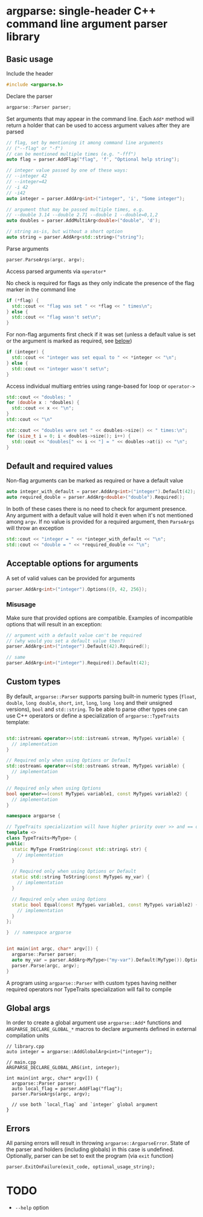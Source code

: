 # argparse: single-header C++ command line argument parser library
## Basic usage
Include the header
```cpp
#include <argparse.h>
```

Declare the parser
```cpp
argparse::Parser parser;
```

Set arguments that may appear in the command line. Each `Add*` method will
return a holder that can be used to access argument values after they are parsed
```cpp
// flag, set by mentioning it among command line arguments
// ("--flag" or "-f")
// can be mentioned multiple times (e.g. "-fff")
auto flag = parser.AddFlag("flag", 'f', "Optional help string");

// integer value passed by one of these ways:
// --integer 42
// --integer=42
// -i 42
// -i42
auto integer = parser.AddArg<int>("integer", 'i', "Some integer");

// argument that may be passed multiple times, e.g.
// --double 3.14 --double 2.71 --double 1 --double=0,1,2
auto doubles = parser.AddMultiArg<double>("double", 'd');

// string as-is, but without a short option
auto string = parser.AddArg<std::string>("string");
```

Parse arguments
```cpp
parser.ParseArgs(argc, argv);
```

Access parsed arguments via `operator*`

No check is required for flags as they only indicate the presence of the flag
marker in the command line
```cpp
if (*flag) {
  std::cout << "flag was set " << *flag << " times\n";
} else {
  std::cout << "flag wasn't set\n";
}
```

For non-flag arguments first check if it was set (unless a default value is set
or the argument is marked as required, see
[below](#default-and-required-values))
```cpp
if (integer) {
  std::cout << "integer was set equal to " << *integer << "\n";
} else {
  std::cout << "integer wasn't set\n";
}
```

Access individual multiarg entries using range-based for loop or `operator->`
```cpp
std::cout << "doubles: "
for (double x : *doubles) {
  std::cout << x << "\n";
}
std::cout << "\n"

std::cout << "doubles were set " << doubles->size() << " times:\n";
for (size_t i = 0; i < doubles->size(); i++) {
  std::cout << "doubles[" << i << "] = " << doubles->at(i) << "\n";
}
```

## Default and required values
Non-flag arguments can be marked as required or have a default value
```cpp
auto integer_with_default = parser.AddArg<int>("integer").Default(42);
auto required_double = parser.AddArg<double>("double").Required();
```

In both of these cases there is no need to check for argument presence. Any
argument with a default value will hold it even when it's not mentioned among
`argv`. If no value is provided for a required argument, then `ParseArgs` will
throw an exception
```cpp
std::cout << "integer = " << *integer_with_default << "\n";
std::cout << "double = " << *required_double << "\n";
```

## Acceptable options for arguments
A set of valid values can be provided for arguments
```cpp
parser.AddArg<int>("integer").Options({0, 42, 256});
```

### Misusage
Make sure that provided options are compatible. Examples of incompatible
options that will result in an exception:
```cpp
// argument with a default value can't be required
// (why would you set a default value then?)
parser.AddArg<int>("integer").Default(42).Required();

// same
parser.AddArg<int>("integer").Required().Default(42);
```

## Custom types
By default, `argparse::Parser` supports parsing built-in numeric types (`float`,
`double`, `long double`, `short`, `int`, `long`, `long long` and their unsigned
versions), `bool` and `std::string`. To be able to parse other types one can use
C++ operators or define a specialization of `argparse::TypeTraits` template:
```cpp

std::istream& operator>>(std::istream& stream, MyType& variable) {
  // implementation
}

// Required only when using Options or Default
std::ostream& operator<<(std::ostream& stream, MyType& variable) {
  // implementation
}

// Required only when using Options
bool operator==(const MyType& variable1, const MyType& variable2) {
  // implementation
}

namespace argparse {

// TypeTraits specialization will have higher priority over >> and == operators
template <>
class TypeTraits<MyType> {
public:
  static MyType FromString(const std::string& str) {
    // implementation
  }

  // Required only when using Options or Default
  static std::string ToString(const MyType& my_var) {
    // implementation
  }

  // Required only when using Options
  static bool Equal(const MyType& variable1, const MyType& variable2) {
    // implementation
  }
};

}  // namespace argparse


int main(int argc, char* argv[]) {
  argparse::Parser parser;
  auto my_var = parser.AddArg<MyType>("my-var").Default(MyType()).Options({MyType(1), MyType(2)});
  parser.Parse(argc, argv);
}
```

A program using `argparse::Parser` with custom types having neither required
operators nor TypeTraits specialization will fail to compile

## Global args
In order to create a global argument use `argparse::Add*` functions and
`ARGPARSE_DECLARE_GLOBAL_*` macros to declare arguments defined in external
compilation units
```
// library.cpp
auto integer = argparse::AddGlobalArg<int>("integer");

// main.cpp
ARGPARSE_DECLARE_GLOBAL_ARG(int, integer);

int main(int argc, char* argv[]) {
  argparse::Parser parser;
  auto local_flag = parser.AddFlag("flag");
  parser.ParseArgs(argc, argv);

  // use both `local_flag` and `integer` global argument
}
```

## Errors
All parsing errors will result in throwing `argparse::ArgparseError`. State of
the parser and holders (including globals) in this case is undefined.
Optionally, parser can be set to exit the program (via `exit` function)
```
parser.ExitOnFailure(exit_code, optional_usage_string);
```

# TODO
* `--help` option
